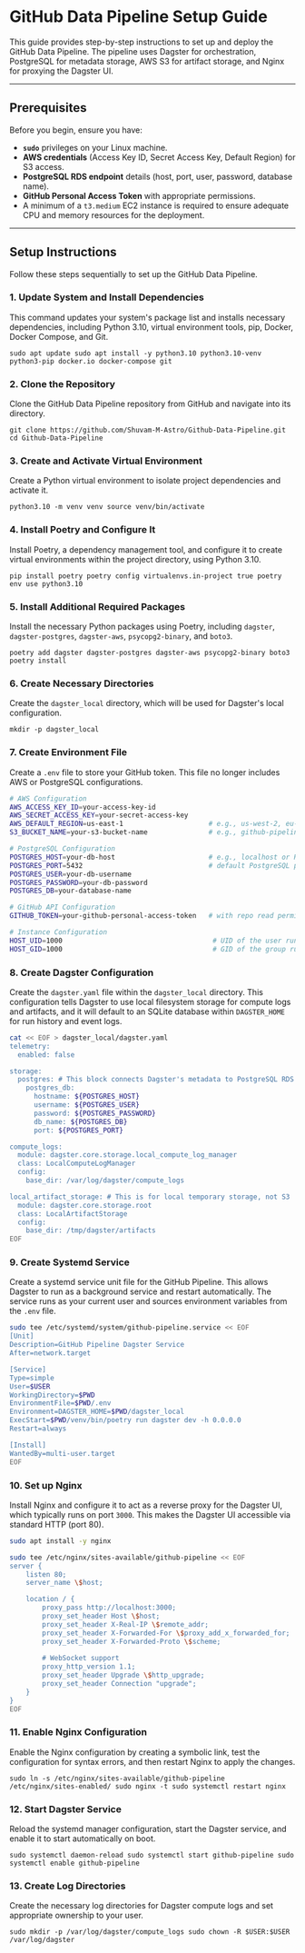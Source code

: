 # GitHub Data Pipeline Setup Guide

This guide provides step-by-step instructions to set up and deploy the GitHub Data Pipeline. The pipeline uses Dagster for orchestration, PostgreSQL for metadata storage, AWS S3 for artifact storage, and Nginx for proxying the Dagster UI.

---

## Prerequisites

Before you begin, ensure you have:

- **`sudo`** privileges on your Linux machine.
- **AWS credentials** (Access Key ID, Secret Access Key, Default Region) for S3 access.
- **PostgreSQL RDS endpoint** details (host, port, user, password, database name).
- **GitHub Personal Access Token** with appropriate permissions.
- A minimum of a `t3.medium` EC2 instance is required to ensure adequate CPU and memory resources for the deployment.

---

## Setup Instructions

Follow these steps sequentially to set up the GitHub Data Pipeline.

### 1. Update System and Install Dependencies

This command updates your system's package list and installs necessary dependencies, including Python 3.10, virtual environment tools, pip, Docker, Docker Compose, and Git.

`sudo apt update
sudo apt install -y python3.10 python3.10-venv python3-pip docker.io docker-compose git`

### 2. Clone the Repository

Clone the GitHub Data Pipeline repository from GitHub and navigate into its directory.

`git clone https://github.com/Shuvam-M-Astro/Github-Data-Pipeline.git
cd Github-Data-Pipeline`

### 3. Create and Activate Virtual Environment

Create a Python virtual environment to isolate project dependencies and activate it.

`python3.10 -m venv venv
source venv/bin/activate`

### 4. Install Poetry and Configure It

Install Poetry, a dependency management tool, and configure it to create virtual environments within the project directory, using Python 3.10.

`pip install poetry
poetry config virtualenvs.in-project true
poetry env use python3.10`

### 5. Install Additional Required Packages

Install the necessary Python packages using Poetry, including `dagster`, `dagster-postgres`, `dagster-aws`, `psycopg2-binary`, and `boto3`.

`poetry add dagster dagster-postgres dagster-aws psycopg2-binary boto3
poetry install`

### 6. Create Necessary Directories

Create the `dagster_local` directory, which will be used for Dagster's local configuration.

`mkdir -p dagster_local`

### 7. Create Environment File

Create a `.env` file to store your GitHub token. This file no longer includes AWS or PostgreSQL configurations. 

```bash
# AWS Configuration
AWS_ACCESS_KEY_ID=your-access-key-id
AWS_SECRET_ACCESS_KEY=your-secret-access-key
AWS_DEFAULT_REGION=us-east-1                     # e.g., us-west-2, eu-central-1
S3_BUCKET_NAME=your-s3-bucket-name               # e.g., github-pipeline-data

# PostgreSQL Configuration
POSTGRES_HOST=your-db-host                       # e.g., localhost or RDS endpoint
POSTGRES_PORT=5432                               # default PostgreSQL port
POSTGRES_USER=your-db-username
POSTGRES_PASSWORD=your-db-password
POSTGRES_DB=your-database-name

# GitHub API Configuration
GITHUB_TOKEN=your-github-personal-access-token   # with repo read permissions

# Instance Configuration
HOST_UID=1000                                     # UID of the user running the service
HOST_GID=1000                                     # GID of the group running the service
```

### 8. Create Dagster Configuration

Create the `dagster.yaml` file within the `dagster_local` directory. This configuration tells Dagster to use local filesystem storage for compute logs and artifacts, and it will default to an SQLite database within `DAGSTER_HOME` for run history and event logs.

```bash
cat << EOF > dagster_local/dagster.yaml
telemetry:
  enabled: false

storage:
  postgres: # This block connects Dagster's metadata to PostgreSQL RDS
    postgres_db:
      hostname: ${POSTGRES_HOST}
      username: ${POSTGRES_USER}
      password: ${POSTGRES_PASSWORD}
      db_name: ${POSTGRES_DB}
      port: ${POSTGRES_PORT}

compute_logs:
  module: dagster.core.storage.local_compute_log_manager
  class: LocalComputeLogManager
  config:
    base_dir: /var/log/dagster/compute_logs

local_artifact_storage: # This is for local temporary storage, not S3
  module: dagster.core.storage.root
  class: LocalArtifactStorage
  config:
    base_dir: /tmp/dagster/artifacts
EOF
```

### 9. Create Systemd Service

Create a systemd service unit file for the GitHub Pipeline. This allows Dagster to run as a background service and restart automatically. The service runs as your current user and sources environment variables from the `.env` file.

```bash
sudo tee /etc/systemd/system/github-pipeline.service << EOF
[Unit]
Description=GitHub Pipeline Dagster Service
After=network.target

[Service]
Type=simple
User=$USER
WorkingDirectory=$PWD
EnvironmentFile=$PWD/.env
Environment=DAGSTER_HOME=$PWD/dagster_local
ExecStart=$PWD/venv/bin/poetry run dagster dev -h 0.0.0.0
Restart=always

[Install]
WantedBy=multi-user.target
EOF
```

### 10. Set up Nginx

Install Nginx and configure it to act as a reverse proxy for the Dagster UI, which typically runs on port `3000`. This makes the Dagster UI accessible via standard HTTP (port 80).

```bash
sudo apt install -y nginx

sudo tee /etc/nginx/sites-available/github-pipeline << EOF
server {
    listen 80;
    server_name \$host;

    location / {
        proxy_pass http://localhost:3000;
        proxy_set_header Host \$host;
        proxy_set_header X-Real-IP \$remote_addr;
        proxy_set_header X-Forwarded-For \$proxy_add_x_forwarded_for;
        proxy_set_header X-Forwarded-Proto \$scheme;
        
        # WebSocket support
        proxy_http_version 1.1;
        proxy_set_header Upgrade \$http_upgrade;
        proxy_set_header Connection "upgrade";
    }
}
EOF
```

### 11. Enable Nginx Configuration

Enable the Nginx configuration by creating a symbolic link, test the configuration for syntax errors, and then restart Nginx to apply the changes.

`sudo ln -s /etc/nginx/sites-available/github-pipeline /etc/nginx/sites-enabled/
sudo nginx -t
sudo systemctl restart nginx`

### 12. Start Dagster Service

Reload the systemd manager configuration, start the Dagster service, and enable it to start automatically on boot.

`sudo systemctl daemon-reload
sudo systemctl start github-pipeline
sudo systemctl enable github-pipeline`

### 13. Create Log Directories

Create the necessary log directories for Dagster compute logs and set appropriate ownership to your user.

`sudo mkdir -p /var/log/dagster/compute_logs
sudo chown -R $USER:$USER /var/log/dagster`